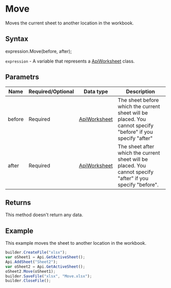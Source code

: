 # Move

Moves the current sheet to another location in the workbook.

## Syntax

expression.Move(before, after);

`expression` - A variable that represents a [ApiWorksheet](../ApiWorksheet.md) class.

## Parametrs

| **Name** | **Required/Optional** | **Data type** | **Description** |
| ------------- | ------------- | ------------- | ------------- |
| before | Required | [ApiWorksheet](../ApiWorksheet.md) | The sheet before which the current sheet will be placed. You cannot specify "before" if you specify "after" |
| after | Required | [ApiWorksheet](../ApiWorksheet.md) | The sheet after which the current sheet will be placed. You cannot specify "after" if you specify "before". |

## Returns

This method doesn't return any data.

## Example

This example moves the sheet to another location in the workbook.

```javascript
builder.CreateFile("xlsx");
var oSheet1 = Api.GetActiveSheet();
Api.AddSheet("Sheet2");
var oSheet2 = Api.GetActiveSheet();
oSheet2.Move(oSheet1);
builder.SaveFile("xlsx", "Move.xlsx");
builder.CloseFile();
```